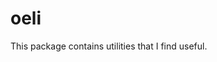 
# oeli

<!-- badges: start -->
<!-- badges: end -->

This package contains utilities that I find useful.

